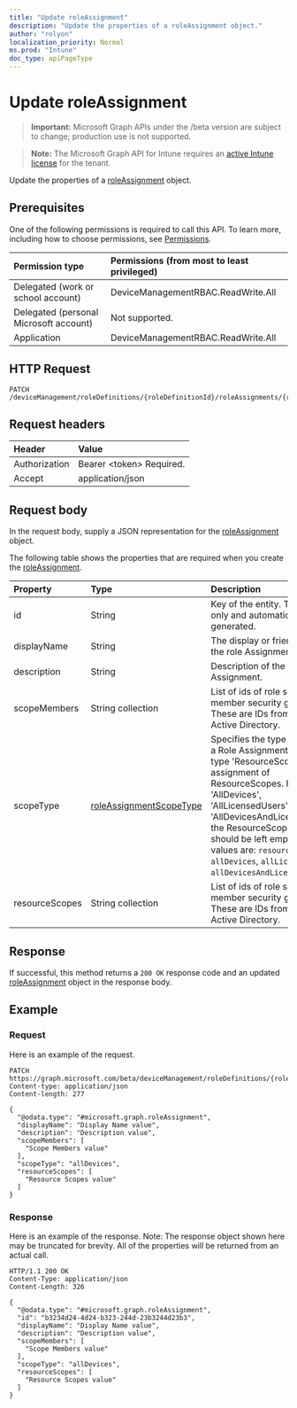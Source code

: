 ```yaml
---
title: "Update roleAssignment"
description: "Update the properties of a roleAssignment object."
author: "rolyon"
localization_priority: Normal
ms.prod: "Intune"
doc_type: apiPageType
---
```


# Update roleAssignment

> **Important:** Microsoft Graph APIs under the /beta version are subject to change; production use is not supported.

> **Note:** The Microsoft Graph API for Intune requires an [active Intune license](https://go.microsoft.com/fwlink/?linkid=839381) for the tenant.

Update the properties of a [roleAssignment](../resources/intune-rbac-roleassignment.md) object.

## Prerequisites
One of the following permissions is required to call this API. To learn more, including how to choose permissions, see [Permissions](/concepts/permissions-reference.md).

|Permission type|Permissions (from most to least privileged)|
|:---|:---|
|Delegated (work or school account)|DeviceManagementRBAC.ReadWrite.All|
|Delegated (personal Microsoft account)|Not supported.|
|Application|DeviceManagementRBAC.ReadWrite.All|

## HTTP Request
<!-- {
  "blockType": "ignored"
}
-->
``` http
PATCH /deviceManagement/roleDefinitions/{roleDefinitionId}/roleAssignments/{roleAssignmentId}
```

## Request headers
|Header|Value|
|:---|:---|
|Authorization|Bearer &lt;token&gt; Required.|
|Accept|application/json|

## Request body
In the request body, supply a JSON representation for the [roleAssignment](../resources/intune-rbac-roleassignment.md) object.

The following table shows the properties that are required when you create the [roleAssignment](../resources/intune-rbac-roleassignment.md).

|Property|Type|Description|
|:---|:---|:---|
|id|String|Key of the entity. This is read-only and automatically generated.|
|displayName|String|The display or friendly name of the role Assignment.|
|description|String|Description of the Role Assignment.|
|scopeMembers|String collection|List of ids of role scope member security groups.  These are IDs from Azure Active Directory.|
|scopeType|[roleAssignmentScopeType](../resources/intune-rbac-roleassignmentscopetype.md)|Specifies the type of scope for a Role Assignment. Default type 'ResourceScope' allows assignment of ResourceScopes. For 'AllDevices', 'AllLicensedUsers', and 'AllDevicesAndLicensedUsers', the ResourceScopes property should be left empty. Possible values are: `resourceScope`, `allDevices`, `allLicensedUsers`, `allDevicesAndLicensedUsers`.|
|resourceScopes|String collection|List of ids of role scope member security groups.  These are IDs from Azure Active Directory.|



## Response
If successful, this method returns a `200 OK` response code and an updated [roleAssignment](../resources/intune-rbac-roleassignment.md) object in the response body.

## Example

### Request
Here is an example of the request.
``` http
PATCH https://graph.microsoft.com/beta/deviceManagement/roleDefinitions/{roleDefinitionId}/roleAssignments/{roleAssignmentId}
Content-type: application/json
Content-length: 277

{
  "@odata.type": "#microsoft.graph.roleAssignment",
  "displayName": "Display Name value",
  "description": "Description value",
  "scopeMembers": [
    "Scope Members value"
  ],
  "scopeType": "allDevices",
  "resourceScopes": [
    "Resource Scopes value"
  ]
}
```

### Response
Here is an example of the response. Note: The response object shown here may be truncated for brevity. All of the properties will be returned from an actual call.
``` http
HTTP/1.1 200 OK
Content-Type: application/json
Content-Length: 326

{
  "@odata.type": "#microsoft.graph.roleAssignment",
  "id": "b3234d24-4d24-b323-244d-23b3244d23b3",
  "displayName": "Display Name value",
  "description": "Description value",
  "scopeMembers": [
    "Scope Members value"
  ],
  "scopeType": "allDevices",
  "resourceScopes": [
    "Resource Scopes value"
  ]
}
```




